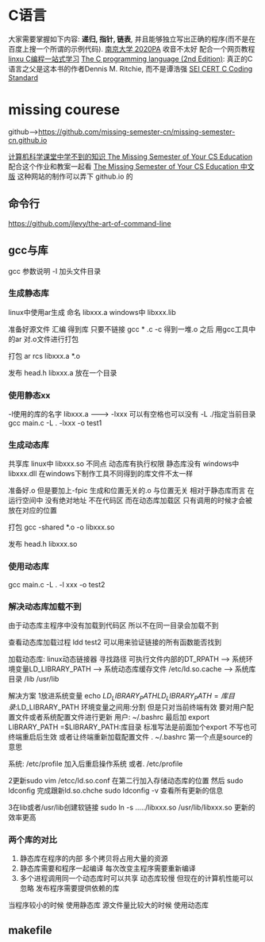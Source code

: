 # C语言
大家需要掌握如下内容: **递归, 指针, 链表**, 并且能够独立写出正确的程序(而不是在百度上搜一个所谓的示例代码).
[南京大学 2020PA](https://www.bilibili.com/video/BV1qa4y1j7xk?)
收音不太好 配合一个网页教程
[linxu C编程一站式学习](http://akaedu.github.io/book/)
[The C programming language (2nd Edition)](http://math.ecnu.edu.cn/~jypan/Teaching/ParaComp/books/The%20C%20Programming%20Language%202nd.pdf): 真正的C语言之父是这本书的作者Dennis M. Ritchie, 而不是谭浩强
[SEI CERT C Coding Standard](https://wiki.sei.cmu.edu/confluence/display/c/SEI+CERT+C+Coding+Standard)

# missing courese
github-->https://github.com/missing-semester-cn/missing-semester-cn.github.io

[计算机科学课堂中学不到的知识 The Missing Semester of Your CS Education](https://www.bilibili.com/video/BV1x7411H7wa)
配合这个作业和教案一起看
[The Missing Semester of Your CS Education 中文版](https://missing-semester-cn.github.io/)
这种网站的制作可以弄下 github.io 的

## 命令行
https://github.com/jlevy/the-art-of-command-line

## gcc与库
gcc 参数说明 
-I 加头文件目录


### 生成静态库
linux中使用ar生成 命名 libxxx.a
windows中 libxxx.lib

准备好源文件 汇编 得到库 只要不链接
gcc * .c -c 得到一堆.o 之后 用gcc工具中的ar 对.o文件进行打包

打包 ar rcs libxxx.a *.o

发布 head.h libxxx.a 放在一个目录


### 使用静态xx
-l使用的库的名字 libxxx.a ---> -lxxx 可以有空格也可以没有
-L ./指定当前目录
gcc main.c -L . -lxxx -o test1

### 生成动态库
共享库 
linux中  libxxx.so 不同点 动态库有执行权限 静态库没有
windows中 libxxx.dll  在windows下制作工具不同得到的库文件不太一样

准备好.o  但是要加上-fpic 生成和位置无关的.o
与位置无关 相对于静态库而言 在运行空间中 没有绝对地址 不在代码区
而在动态库加载区 只有调用的时候才会被放在对应的位置

打包 gcc -shared *.o -o libxxx.so

发布 head.h libxxx.so

### 使用动态库
gcc main.c -L . -l xxx -o test2

### 解决动态库加载不到
由于动态库主程序中没有加载到代码区 所以不在同一目录会加载不到

查看动态库加载过程 ldd test2 可以用来验证链接的所有函数能否找到


加载动态库: linux动态链接器
寻找路径  可执行文件内部的DT_RPATH  --> 系统环境变量LD_LIBRARY_PATH  -->  系统动态库缓存文件 /etc/ld.so.cache --> 系统库目录 /lib /usr/lib

解决方案 
1放进系统变量 
echo $LD_LIBRARY_PATH 
LD_LIBRARY_PATH=库目录:$LD_LIBRARY_PATH 环境变量之间用:分割
但是只对当前终端有效 要对用户配置文件或者系统配置文件进行更新
用户: ~/.bashrc  最后加 export LIBRARY_PATH =$LIBRARY_PATH:库目录
标准写法是前面加个export 不写也可
终端重启后生效 或者让终端重新加载配置文件
. ~/.bashrc 第一个点是source的意思

系统: /etc/profile
加入后重启操作系统 或者. /etc/profile

2更新sudo vim /etcc/ld.so.conf
在第二行加入存储动态库的位置
然后 sudo ldconfig 完成跟新ld.so.chche
sudo ldconfig -v 查看所有更新的信息


3在lib或者/usr/lib创建软链接
sudo ln -s ...../libxxx.so /usr/lib/libxxx.so
更新的效率更高 

### 两个库的对比 
1. 静态库在程序的内部 多个拷贝将占用大量的资源
2. 静态库需要和程序一起编译 每次改变主程序需要重新编译
3. 多个进程调用同一个动态库时可以共享 动态库较慢 但现在的计算机性能可以忽略 发布程序需要提供依赖的库

当程序较小的时候 使用静态库
源文件量比较大的时候 使用动态库

## makefile
